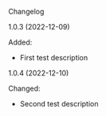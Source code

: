 Changelog

1.0.3 (2022-12-09)

Added:
- First test description

1.0.4 (2022-12-10)

Changed:
- Second test description

